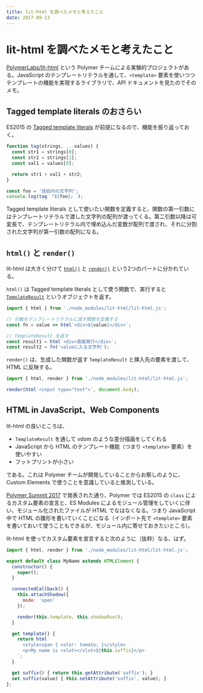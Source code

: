 ```yaml
---
title: lit-html を調べたメモと考えたこと
date: 2017-09-13
---
```


# lit-html を調べたメモと考えたこと

[PolymerLabs/lit-html](https://github.com/PolymerLabs/lit-html) という Polymer チームによる実験的プロジェクトがある。JavaScript のテンプレートリテラルを通して、`<template>` 要素を使いつつテンプレートの機能を実現するライブラリで、API ドキュメントを見たのでそのメモ。

## Tagged template literals のおさらい

ES2015 の [Tagged template literals](https://developer.mozilla.org/en-US/docs/Web/JavaScript/Reference/Template_literals) が前提になるので、機能を振り返っておく。

```javascript
function tag(strings, ...values) {
  const str1 = strings[0];
  const str2 = strings[1];
  const val1 = values[0];

  return str1 + val1 + str2;
}

const foo = '括弧内の文字列';
console.log(tag`「${foo}」`);
```

Tagged template literals として使いたい関数を定義すると、関数の第一引数にはテンプレートリテラルで渡した文字列の配列が渡ってくる。第二引数以降は可変長で、テンプレートリテラル内で埋め込んだ変数が配列で渡され、それに分割された文字列が第一引数の配列になる。

## `html()` と `render()`

lit-html は大きく分けて [`html()`](https://github.com/PolymerLabs/lit-html/blob/master/api.md#function-html) と [`render()`](https://github.com/PolymerLabs/lit-html/blob/master/api.md#function-renderresult-templateresult-container-element-void) という2つのパートに分かれている。

`html()` は Tagged template literals として使う関数で、実行すると [`TemplateResult`](https://github.com/PolymerLabs/lit-html/blob/master/api.md#class-templateresult) というオブジェクトを返す。

```javascript
import { html } from './node_modules/lit-html/lit-html.js';

// 引数をテンプレートリテラルに渡す関数を定義する
const fn = value => html`<div>${value}</div>`;

// TemplateResult を返す
const result1 = html`<div>直接実行</div>`;
const result2 = fn('valueに入る文字列');
```

`render()` は、生成した関数が返す `TemplateResult` と挿入先の要素を渡して、HTML に反映する。

```javascript
import { html, render } from './node_modules/lit-html/lit-html.js';

render(html`<input type="text">`, document.body);
```

## HTML in JavaScript、Web Components

lit-html の良いところは、

- `TemplateResult` を通して vdom のような差分描画をしてくれる
- JavaScript から HTML のテンプレート機能（つまり `<template>` 要素）を使いやすい
- フットプリントが小さい

である。これは Polymer チームが開発していることからお察しのように、Custom Elements で使うことを意識していると推測している。

[Polymer Summit 2017](https://summit.polymer-project.org/) で発表された通り、Polymer では ES2015 の `class` によるカスタム要素の宣言と、ES Modules によるモジュール管理をしていくに伴い、モジュール化されたファイルが HTML でなはなくなる。つまり JavaScript 中で HTML の雛形を書いていくことになる（インポート先で `<template>` 要素を書いておいて使うこともできるが、モジュール内に寄せておきたいところ）。

lit-html を使ってカスタム要素を宣言すると次のように（抜粋）なる、はず。

```javascript
import { html, render } from './node_modules/lit-html/lit-html.js';

export default class MyName extends HTMLElement {
  constructor() {
    super();
  }

  connectedCallback() {
    this.attachShadow({
      mode: 'open'
    });

    render(this.template, this.shadowRoot);
  }

  get template() {
    return html`
      <style>span { color: tomato; }</style>
      <p>My name is <slot></slot>${this.suffix}</p>
    `;
  }

  get suffix() { return this.getAttribute('suffix'); }
  set suffix(value) { this.setAttribute('suffix', value); }
};
```
